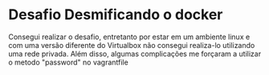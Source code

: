# Desafio Desmificando o docker

Consegui realizar o desafio, entretanto por estar em um ambiente linux e com uma versão diferente do Virtualbox não consegui realiza-lo utilizando uma rede privada. Além disso, algumas complicações me forçaram a utilizar o metodo "password" no vagrantfile